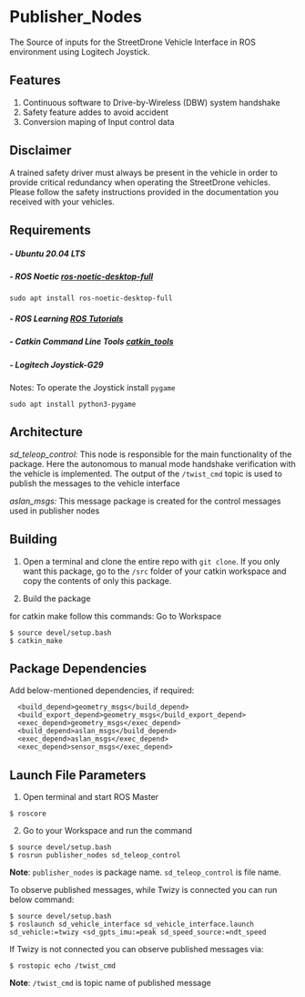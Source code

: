 Publisher_Nodes
======

The Source of inputs for the StreetDrone Vehicle Interface in ROS environment using Logitech Joystick. 


Features
------
1. Continuous software to Drive-by-Wireless (DBW) system handshake
2. Safety feature addes to avoid accident
3. Conversion maping of Input control data

Disclaimer
------
A trained safety driver must always be present in the vehicle in order to provide critical redundancy when operating the StreetDrone vehicles. 
Please follow the safety instructions provided in the documentation you received with your vehicles.

Requirements
------
##### - Ubuntu 20.04 LTS
##### - ROS Noetic [ros-noetic-desktop-full](http://wiki.ros.org/noetic/Installation/Ubuntu)
```
sudo apt install ros-noetic-desktop-full
```
##### - ROS Learning [ROS Tutorials](http://wiki.ros.org/ROS/Tutorials)
##### - Catkin Command Line Tools [catkin_tools](https://catkin-tools.readthedocs.io/en/latest/installing.html)
##### - Logitech Joystick-G29
Notes: To operate the Joystick install `pygame`
```
sudo apt install python3-pygame
```

Architecture
------
*sd_teleop_control:* This node is responsible for the main functionality of the package. Here the autonomous to manual mode handshake verification with the vehicle is implemented. 
The output of the `/twist_cmd` topic is used to publish the messages to the vehicle interface 

*aslan_msgs:* This message package is created for the control messages used in publisher nodes  




Building
------

1. Open a terminal and clone the entire repo with `git clone`. If you only want this package, go to the `/src` folder of your catkin workspace and copy the contents of only this package.

2. Build the package

for catkin make follow this commands:
Go to Workspace
```
$ source devel/setup.bash
$ catkin_make
```


Package Dependencies
------
Add below-mentioned dependencies, if required:
```
  <build_depend>geometry_msgs</build_depend>
  <build_export_depend>geometry_msgs</build_export_depend>
  <exec_depend>geometry_msgs</exec_depend>
  <build_depend>aslan_msgs</build_depend>
  <exec_depend>aslan_msgs</exec_depend>
  <exec_depend>sensor_msgs</exec_depend>
```    


Launch File Parameters
------
1. Open terminal and start ROS Master
```
$ roscore
```
2. Go to your Workspace and run the command
```
$ source devel/setup.bash
$ rosrun publisher_nodes sd_teleop_control
```
**Note**: `publisher_nodes` is package name.
          `sd_teleop_control` is file name.

To observe published messages, while Twizy is connected you can run below command:
```
$ source devel/setup.bash
$ roslaunch sd_vehicle_interface sd_vehicle_interface.launch sd_vehicle:=twizy <sd_gpts_imu:=peak sd_speed_source:=ndt_speed
```
If Twizy is not connected you can observe published messages via:
```
$ rostopic echo /twist_cmd
```
**Note**: `/twist_cmd` is topic name of published message


